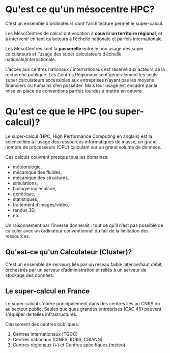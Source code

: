 
# Qu'est ce qu'un mésocentre HPC?
C'est un ensemble d'ordinateurs dont l'architecture permet le super-calcul.

Les MésoCentres de calcul ont vocation à **couvrir un territoire régional**,
et à intervenir en tant qu’acteurs à l’échelle nationale et parfois internationale.

Les MesoCentres sont la **passerelle** entre le non usage des super calculateurs et l’usage des super calculateurs d’échelle nationale/internationale.

L’accès aux centres nationaux / internationaux est réservé aux acteurs de la recherche publique.
Les Centres Régionaux sont généralement les seuls super calculateurs accessibles aux entreprises
n’ayant pas les moyens financiers ou humains d’en posséder. Mais leur usage est encadré par la
mise en place de conventions parfois lourdes à mettre en oeuvre.

# Qu'est ce que le HPC (ou super-calcul)?
Le super-calcul (HPC, High Performance Computing en anglais) est la science
liée à l’usage des ressources informatiques de masse, un grand nombre de processeurs
(CPU) calculant sur un grand volume de données.

Ces calculs couvrent presque tous les domaines:
- météorologie,
- mécanique des fluides,
- mécanique des structures,
- simulations,
- biologie moléculaire,
- génétique,
- statistiques,
- traitement d’images/vidéo,
- rendus 3D,
- etc.

Un raisonnement par l’inverse donnerait : tout ce qu’il n’est pas possible de calculer avec un ordinateur conventionnel du fait de la limitation des ressources.

## Qu'est-ce qu'un Calculateur (Cluster)?
C'est un ensemble de serveurs liés par un réseau faible latence/haut débit, orchestrés par un serveur d’administration et reliés à un serveur de stockage des données.

## Le super-calcul en France
Le super-calcul s'opère principalement dans des centres liés au CNRS ou au secteur public.
Seules quelques grandes entreprises (CAC 40) peuvent s'équiper de telles infrastructures.

Classement des centres publiques:
1. Centres internationaux (TGCC)
2. Centres nationaux (CINES, IDRIS, CRIANN)
3. Centres régionaux (+) et Centres spécifiques (météo)

